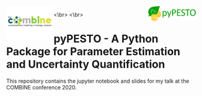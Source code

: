 <img src="COMBINE_logo.png" alt="COMBINE_logo" width="25%" align="left"/>
<img src="./jupyter notebook/img/pypesto_logo.png" alt="COMBINE_logo" width="25%" align="right"/> 

<\br>
<\br>

# pyPESTO - A Python Package for Parameter Estimation and Uncertainty Quantification

This repository contains the jupyter notebook and slides for my talk at the COMBINE conference 2020.







